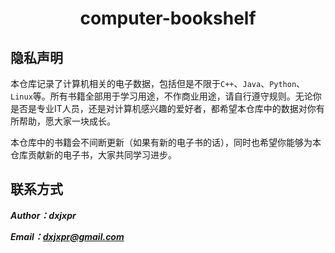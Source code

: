 <div align="center">
<h1 align="center"> computer-bookshelf</h1>
</div>

## 隐私声明

本仓库记录了计算机相关的电子数据，包括但是不限于`C++`、`Java`、`Python`、`Linux`等。所有书籍全部用于学习用途，不作商业用途，请自行遵守规则。无论你是否是专业IT人员，还是对计算机感兴趣的爱好者，都希望本仓库中的数据对你有所帮助，愿大家一块成长。

本仓库中的书籍会不间断更新（如果有新的电子书的话），同时也希望你能够为本仓库贡献新的电子书，大家共同学习进步。

## 联系方式

***Author：dxjxpr***

***Email：dxjxpr@gmail.com***

